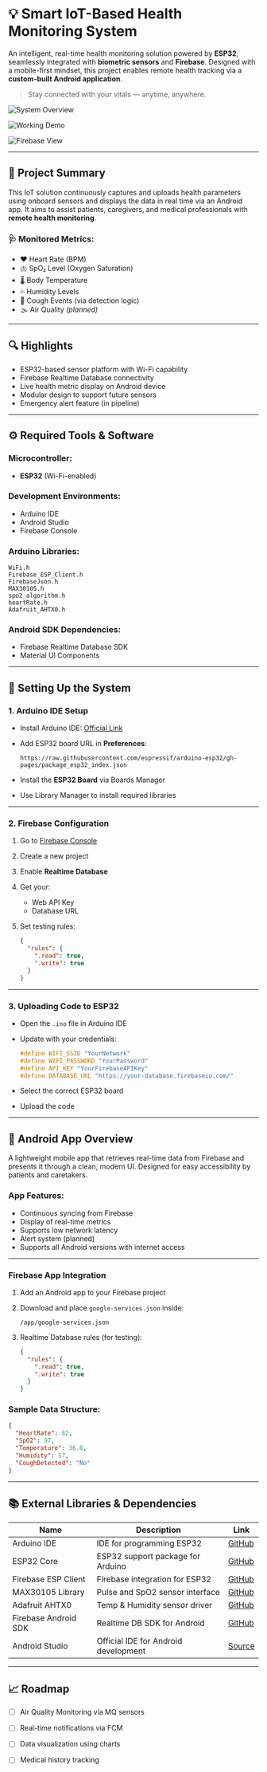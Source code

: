 # 💡 Smart IoT-Based Health Monitoring System

An intelligent, real-time health monitoring solution powered by **ESP32**, seamlessly integrated with **biometric sensors** and **Firebase**. Designed with a mobile-first mindset, this project enables remote health tracking via a **custom-built Android application**.

> Stay connected with your vitals — anytime, anywhere.

![System Overview](https://raw.githubusercontent.com/AmjadAzward/IoT-Coursework-HNDSE24.2F-Group-03/main/Images/01.jpg)

![Working Demo](https://raw.githubusercontent.com/AmjadAzward/IoT-Coursework-HNDSE24.2F-Group-03/main/Images/02.jpg)

![Firebase View](https://raw.githubusercontent.com/AmjadAzward/IoT-Coursework-HNDSE24.2F-Group-03/main/Images/03.jpg)

---

## 🧠 Project Summary

This IoT solution continuously captures and uploads health parameters using onboard sensors and displays the data in real time via an Android app. It aims to assist patients, caregivers, and medical professionals with **remote health monitoring**.

### 🩺 Monitored Metrics:

* ❤️ Heart Rate (BPM)
* 🫁 SpO₂ Level (Oxygen Saturation)
* 🌡️ Body Temperature
* 💦 Humidity Levels
* 🤧 Cough Events (via detection logic)
* 🌫️ Air Quality *(planned)*

---

## 🔍 Highlights

* ESP32-based sensor platform with Wi-Fi capability
* Firebase Realtime Database connectivity
* Live health metric display on Android device
* Modular design to support future sensors
* Emergency alert feature (in pipeline)

---

## ⚙️ Required Tools & Software

### Microcontroller:

* **ESP32** (Wi-Fi-enabled)

### Development Environments:

* Arduino IDE
* Android Studio
* Firebase Console

### Arduino Libraries:

```plaintext
WiFi.h
Firebase_ESP_Client.h
FirebaseJson.h
MAX30105.h
spo2_algorithm.h
heartRate.h
Adafruit_AHTX0.h
```

### Android SDK Dependencies:

* Firebase Realtime Database SDK
* Material UI Components

---

## 🚀 Setting Up the System

### 1. Arduino IDE Setup

* Install Arduino IDE: [Official Link](https://www.arduino.cc/en/software)
* Add ESP32 board URL in **Preferences**:

  ```
  https://raw.githubusercontent.com/espressif/arduino-esp32/gh-pages/package_esp32_index.json
  ```
* Install the **ESP32 Board** via Boards Manager
* Use Library Manager to install required libraries

---

### 2. Firebase Configuration

1. Go to [Firebase Console](https://console.firebase.google.com/)
2. Create a new project
3. Enable **Realtime Database**
4. Get your:

   * Web API Key
   * Database URL
5. Set testing rules:

   ```json
   {
     "rules": {
       ".read": true,
       ".write": true
     }
   }
   ```

---

### 3. Uploading Code to ESP32

* Open the `.ino` file in Arduino IDE
* Update with your credentials:

  ```cpp
  #define WIFI_SSID "YourNetwork"
  #define WIFI_PASSWORD "YourPassword"
  #define API_KEY "YourFirebaseAPIKey"
  #define DATABASE_URL "https://your-database.firebaseio.com/"
  ```
* Select the correct ESP32 board
* Upload the code

---

## 📱 Android App Overview

A lightweight mobile app that retrieves real-time data from Firebase and presents it through a clean, modern UI. Designed for easy accessibility by patients and caretakers.

### App Features:

* Continuous syncing from Firebase
* Display of real-time metrics
* Supports low network latency
* Alert system (planned)
* Supports all Android versions with internet access

---

### Firebase App Integration

1. Add an Android app to your Firebase project
2. Download and place `google-services.json` inside:

   ```
   /app/google-services.json
   ```
3. Realtime Database rules (for testing):

   ```json
   {
     "rules": {
       ".read": true,
       ".write": true
     }
   }
   ```

### Sample Data Structure:

```json
{
  "HeartRate": 82,
  "SpO2": 97,
  "Temperature": 36.8,
  "Humidity": 57,
  "CoughDetected": "No"
}
```

---

## 📚 External Libraries & Dependencies

| Name                 | Description                          | Link                                                                  |
| -------------------- | ------------------------------------ | --------------------------------------------------------------------- |
| Arduino IDE          | IDE for programming ESP32            | [GitHub](https://github.com/arduino/Arduino)                          |
| ESP32 Core           | ESP32 support package for Arduino    | [GitHub](https://github.com/espressif/arduino-esp32)                  |
| Firebase ESP Client  | Firebase integration for ESP32       | [GitHub](https://github.com/mobizt/Firebase-ESP-Client)               |
| MAX30105 Library     | Pulse and SpO2 sensor interface      | [GitHub](https://github.com/sparkfun/SparkFun_MAX3010_Sensor_Library) |
| Adafruit AHTX0       | Temp & Humidity sensor driver        | [GitHub](https://github.com/adafruit/Adafruit_AHTX0)                  |
| Firebase Android SDK | Realtime DB SDK for Android          | [GitHub](https://github.com/firebase/firebase-android-sdk)            |
| Android Studio       | Official IDE for Android development | [Source](https://android.googlesource.com/platform/tools/studio/)     |

---

## 📈 Roadmap

* [ ] Air Quality Monitoring via MQ sensors
* [ ] Real-time notifications via FCM
* [ ] Data visualization using charts
* [ ] Medical history tracking

